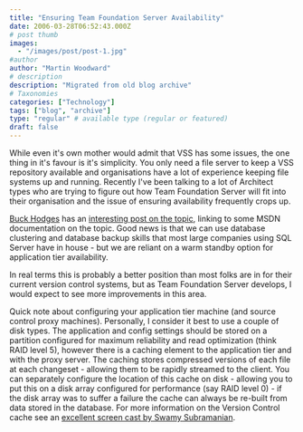 ```yaml
---
title: "Ensuring Team Foundation Server Availability"
date: 2006-03-28T06:52:43.000Z
# post thumb
images:
  - "/images/post/post-1.jpg"
#author
author: "Martin Woodward"
# description
description: "Migrated from old blog archive"
# Taxonomies
categories: ["Technology"]
tags: ["blog", "archive"]
type: "regular" # available type (regular or featured)
draft: false
---
```


While even it's own mother would admit that VSS has some issues, the one thing in it's favour is it's simplicity.  You only need a file server to keep a VSS repository available and organisations have a lot of experience keeping file systems up and running.  Recently I've been talking to a lot of Architect types who are trying to figure out how Team Foundation Server will fit into their organisation and the issue of ensuring availability frequently crops up.

[Buck Hodges](http://blogs.msdn.com/buckh/) has an [interesting post on the topic](http://blogs.msdn.com/buckh/archive/2006/03/27/562031.aspx), linking to some MSDN documentation on the topic.  Good news is that we can use database clustering and database backup skills that most large companies using SQL Server have in house - but we are reliant on a warm standby option for application tier availability.

In real terms this is probably a better position than most folks are in for their current version control systems, but as Team Foundation Server develops, I would expect to see more improvements in this area.

Quick note about configuring your application tier machine (and source control proxy machines).  Personally, I consider it best to use a couple of disk types.  The application and config settings should be stored on a partition configured for maximum reliability and read optimization (think RAID level 5), however there is a caching element to the application tier and with the proxy server.  The caching stores compressed versions of each file at each changeset - allowing them to be rapidly streamed to the client.  You can separately configure the location of this cache on disk - allowing you to put this on a disk array configured for performance (say RAID level 0) - if the disk array was to suffer a failure the cache can always be re-built from data stored in the database.  For more information on the Version Control cache see an [excellent screen cast by Swamy Subramanian](http://go.microsoft.com/fwlink/?LinkId=62788).